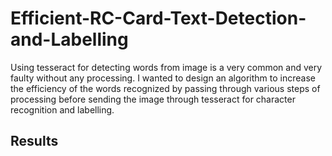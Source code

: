 # Efficient-RC-Card-Text-Detection-and-Labelling
Using tesseract for detecting words from image is a very common and very faulty without any processing. I wanted to design an algorithm to increase the efficiency of the words recognized by passing through various steps of processing before sending the image through tesseract for character recognition and labelling.

## Results
